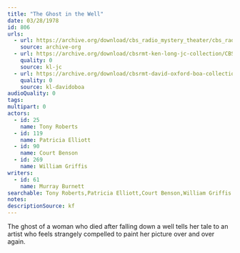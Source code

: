 ```yaml
---
title: "The Ghost in the Well"
date: 03/28/1978
id: 806
urls: 
  - url: https://archive.org/download/cbs_radio_mystery_theater/cbs_radio_mystery_theater-0801-0850.zip/cbs_radio_mystery_theater-0801-0850%2Fcbsrmt_0806_the_ghost_in_the_well.mp3
    source: archive-org
  - url: https://archive.org/download/cbsrmt-ken-long-jc-collection/CBSRMT - 780328 0806 Ghost In The Well vbr noise gaps na_jc.mp3
    quality: 0
    source: kl-jc
  - url: https://archive.org/download/cbsrmt-david-oxford-boa-collection/CBSRMT-780328-0806-The-Ghost-in-the-Well-(128-48)_WBBM-JE-{BoA}.mp3
    quality: 0
    source: kl-davidoboa
audioQuality: 0
tags: 
multipart: 0
actors:  
  - id: 25
    name: Tony Roberts  
  - id: 119
    name: Patricia Elliott  
  - id: 90
    name: Court Benson  
  - id: 269
    name: William Griffis
writers:  
  - id: 61
    name: Murray Burnett
searchable: Tony Roberts,Patricia Elliott,Court Benson,William Griffis Murray Burnett
notes: 
descriptionSource: kf
---
```

The ghost of a woman who died after falling down a well tells her tale to an artist who feels strangely compelled to paint her picture over and over again.